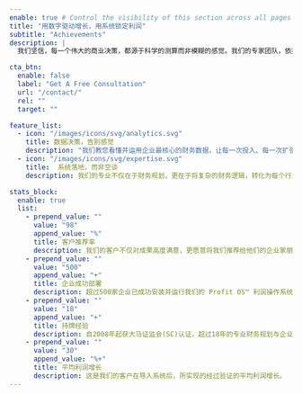```yaml
---
enable: true # Control the visibility of this section across all pages where it is used
title: "用数字驱动增长，用系统锁定利润"
subtitle: "Achievements"
description: |
  我们坚信，每一个伟大的商业决策，都源于科学的测算而非模糊的感觉。我们的专家团队，依托超过18年的持牌经验，为您带来的不仅是跨行业的深刻洞见，更是一套经过500家企业验证的、可落地的利润增长系统。

cta_btn:
  enable: false
  label: "Get A Free Consultation"
  url: "/contact/"
  rel: ""
  target: ""

feature_list:
  - icon: "/images/icons/svg/analytics.svg"
    title: 数据决策，告别感觉
    description: "我们教您看懂并运用企业最核心的财务数据，让每一次投入、每一次扩张，都有据可依，有果可期"
  - icon: "/images/icons/svg/expertise.svg"
    title:  系统落地，而非空谈
    description: 我们的专业不仅在于财务规划，更在于将复杂的财务逻辑，转化为每个行业、每个团队都能执行的简单动作与系统。

stats_block:
  enable: true
  list:
    - prepend_value: ""
      value: "98"
      append_value: "%"
      title: 客户推荐率
      description: 我们的客户不仅对成果高度满意，更愿意将我们推荐给他们的企业家朋友。
    - prepend_value: ""
      value: "500"
      append_value: "+"
      title: 企业成功部署
      description: 超过500家企业已成功安装并运行我们的 Profit OS™ 利润操作系统。
    - prepend_value: ""
      value: "18"
      append_value: "+"
      title: 持牌经验
      description: 自2008年起获大马证监会(SC)认证，超过18年的专业财务规划与企业咨询经验。
    - prepend_value: ""
      value: "30"
      append_value: "%+"
      title: 平均利润增长
      description: 这是我们的客户在导入系统后，所实现的经过验证的平均利润增长。
---
```

